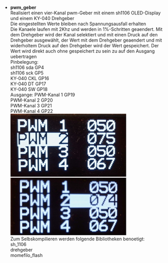 * **pwm_geber**\
Realisiert einen vier-Kanal pwm-Geber mit einem sh1106 OLED-Display und einem KY-040 Drehgeber\
Die eingestellten Werte bleiben nach Spannungsausfall erhalten\
Die Kanaele laufen mit 2Khz und werden in 1%-Schritten geaendert. Mit dem Drehgeber wird der
Kanal selektiert und mit einen Druck auf den Drehgeber ausgewählt, der Wert mit dem Drehgeber
geaendert und mit widerholtem Druck auf den Drehgeber wird der Wert gespeichert. Der Wert wird direkt
auch ohne gespeichert zu sein zu auf den Ausgang uebertragen\
Pinbelegung:\
sh1106 sda GP4\
sh1106 sck GP5\
KY-040 CKL GP16\
KY-040 DT GP17\
KY-040 SW GP18\
Ausgange:
PWM-Kanal 1 GP19\
PWM-Kanal 2 GP20\
PWM-Kanal 3 GP21\
PWM-Kanal 4 GP22\
![](pwm_1.png)![](pwm_2.png)\
Zum Selbskompilieren werden folgende Bibliotheken benoetigt:\
sh_1106\
drehgeber\
momefilo_flash

